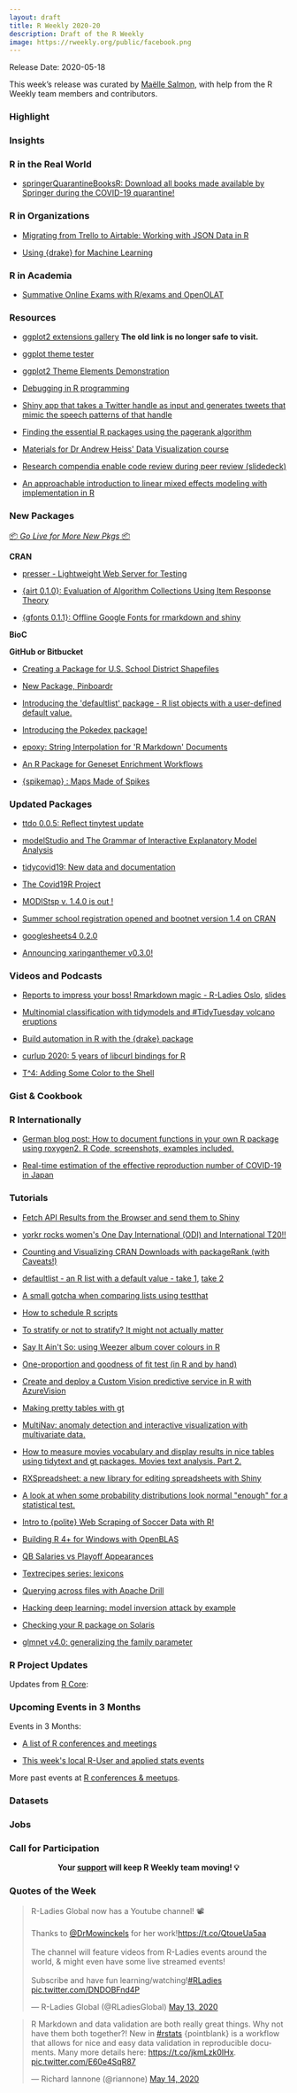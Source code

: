 ```yaml
---
layout: draft
title: R Weekly 2020-20
description: Draft of the R Weekly
image: https://rweekly.org/public/facebook.png
---
```


Release Date: 2020-05-18

This week’s release was curated by [Maëlle Salmon](https://twitter.com/ma_salmon), with help from the R Weekly team members and contributors.

###  Highlight



### Insights



### R in the Real World

+ [springerQuarantineBooksR: Download all books made available by Springer during the COVID-19 quarantine!](http://r-posts.com/springerquarantinebooksr-download-all-books-made-available-by-springer-during-the-covid-19-quarantine/)

###  R in Organizations

+ [Migrating from Trello to Airtable: Working with JSON Data in R](https://silvia.rbind.io/2020-05-12-trello-to-airtable/)

+ [Using {drake} for Machine Learning](https://edwinth.github.io/blog/drake-ml/)

###  R in Academia

+ [Summative Online Exams with R/exams and OpenOLAT](http://www.R-exams.org/tutorials/openolat_exam/)

###  Resources

+ [ggplot2 extensions gallery](https://exts.ggplot2.tidyverse.org/) **The old link is no longer safe to visit.**

+ [ggplot theme tester](https://github.com/martinctc/ggplot_theme_tester)

+ [ggplot2 Theme Elements Demonstration](https://henrywang.nl/ggplot2-theme-elements-demonstration/)

+ [Debugging in R programming](https://www.geeksforgeeks.org/debugging-in-r-programming/)

+ [Shiny app that takes a Twitter handle as input and generates tweets that mimic the speech patterns of that handle](https://github.com/serrat839/mRkov_shiny)

+ [Finding the essential R packages using the pagerank algorithm](https://blog.revolutionanalytics.com/2014/12/a-reproducible-r-example-finding-the-most-popular-packages-using-the-pagerank-algorithm.html)

+ [Materials for Dr Andrew Heiss' Data Visualization course](https://datavizm20.classes.andrewheiss.com/)

+ [Research compendia enable code review during peer review (slidedeck)](https://codecheck.org.uk/slides/2020-05_ReproHack.html#1)

+ [An approachable introduction to linear mixed effects modeling with implementation in R](https://psyarxiv.com/9vghm/)

###  New Packages

<p class="added-hostname"><a href="https://rweekly.org/live" target="_blank" class="externalLink">📦 <i>Go Live for More New Pkgs</i> 📦</a></p>

**CRAN**

+ [presser - Lightweight Web Server for Testing](https://r-lib.github.io/presser/)

+ [{airt 0.1.0}: Evaluation of Algorithm Collections Using Item Response Theory](https://cran.r-project.org/package=airt)

+ [{gfonts 0.1.1}: Offline Google Fonts for rmarkdown and shiny](https://cran.r-project.org/package=gfonts)

**BioC**



**GitHub or Bitbucket**

+ [Creating a Package for U.S. School District Shapefiles](https://ivelasq.rbind.io/blog/leaid-shapefiles/)

+ [New Package, Pinboardr](https://blog.rmhogervorst.nl/blog/2020/05/11/new-package-pinboardr/)

+ [Introducing the 'defaultlist' package - R list objects with a user-defined default value.](https://coolbutuseless.github.io/2020/05/13/introducing-the-defaultlist-package-r-list-objects-with-a-user-defined-default-value./)

+ [Introducing the Pokedex package!](https://dev.to/daveparr/introducing-the-pokedex-package-5416)

+ [epoxy: String Interpolation for 'R Markdown' Documents ](https://github.com/gadenbuie/epoxy)

+ [An R Package for Geneset Enrichment Workflows](https://github.com/montilab/hypeR)

+ [{spikemap} : Maps Made of Spikes](https://github.com/rCarto/spikemap)

### Updated Packages

+ [ttdo 0.0.5: Reflect tinytest update](http://dirk.eddelbuettel.com/blog/2020/05/09#ttdo_0.0.5)

+ [modelStudio and The Grammar of Interactive Explanatory Model Analysis](https://medium.com/@ModelOriented/modelstudio-and-the-grammar-of-interactive-explanatory-model-analysis-5d274ab2d822?source=rss-57dd112ef71e------2)

+ [tidycovid19: New data and documentation](https://joachim-gassen.github.io/2020/05/tidycovid19-new-data-and-doc/)

+ [The Covid19R Project](http://imachordata.com/2020/05/07/the-covid19r-project/)

+ [MODIStsp v. 1.4.0 is out !](https://lbusett.netlify.com/post/modistsp-v-1-4-0-is-out/)

+ [Summer school registration opened and bootnet version 1.4 on CRAN](http://psychonetrics.org/2020/05/13/bootnet-version-1-4/)

+ [googlesheets4 0.2.0](https://www.tidyverse.org/blog/2020/05/googlesheets4-0-2-0/)

+ [Announcing xaringanthemer v0.3.0!](https://www.garrickadenbuie.com/blog/xaringanthemer-v0-3-0/)

###  Videos and Podcasts

+ [Reports to impress your boss! Rmarkdown magic - R-Ladies Oslo](https://www.youtube.com/watch), [slides](https://github.com/rladies/meetup-presentations_oslo)

+ [Multinomial classification with tidymodels and #TidyTuesday volcano eruptions](https://juliasilge.com/blog/multinomial-volcano-eruptions/)

+ [Build automation in R with the {drake} package](https://www.youtube.com/watch?v=yNHwM3N8bAQ)

+ [curlup 2020: 5 years of libcurl bindings for R](https://www.youtube.com/watch?v=jGv5pugYpN0)

+ [T^4: Adding Some Color to the Shell](http://dirk.eddelbuettel.com/blog/2020/05/10#001_shell_colors)

### Gist & Cookbook



### R Internationally

+ [German blog post: How to document functions in your own R package using roxygen2. R Code, screenshots, examples included.](https://statistik-dresden.de/archives/16054)

+ [Real-time estimation of the effective reproduction number of COVID-19 in Japan](https://github.com/contactmodel/COVID19-Japan-Reff)

###  Tutorials

+ [Fetch API Results from the Browser and send them to Shiny](https://colinfay.me/api-from-client-shiny/)

+ [yorkr rocks women's One Day International (ODI) and International T20!!](https://gigadom.in/2020/05/09/yorkr-rocks-womens-one-day-international-odi-and-international-t20/)

+ [Counting and Visualizing CRAN Downloads with packageRank (with Caveats!)](https://blog.r-hub.io/2020/05/11/packagerank-intro/)

+ [defaultlist - an R list with a default value - take 1](https://coolbutuseless.github.io/2020/05/11/defaultlist-an-r-list-with-a-default-value/), [take 2](https://coolbutuseless.github.io/2020/05/12/defaultlist-an-r-list-with-a-user-defined-default-value.-take-2/)

+ [A small gotcha when comparing lists using testthat](https://statisticaloddsandends.wordpress.com/2020/05/11/a-small-gotcha-when-comparing-lists-using-testthat/)

+ [How to schedule R scripts](http://theautomatic.net/2020/05/12/how-to-schedule-r-scripts/?utm_source=rss&utm_medium=rss&utm_campaign=how-to-schedule-r-scripts)

+ [To stratify or not to stratify? It might not actually matter](https://www.rdatagen.net/post/to-stratify-or-not-to-stratify/)

+ [Say It Ain't So: using Weezer album cover colours in R](https://quantixed.org/2020/05/12/say-it-aint-so-using-weezer-album-cover-colours-in-r/)

+ [One-proportion and goodness of fit test (in R and by hand)](https://www.statsandr.com/blog/one-proportion-and-goodness-of-fit-test-in-r-and-by-hand/)

+ [Create and deploy a Custom Vision predictive service in R with AzureVision](https://blog.revolutionanalytics.com/2020/05/azurevision.html)

+ [Making pretty tables with gt](https://hfshr.netlify.app/posts/2020-05-02-pretty-tables-with-gt/)

+ [MultiNav: anomaly detection and interactive visualization with multivariate data.](http://r-posts.com/multinav-anomaly-detection-and-interactive-visualization-with-multivariate-data/)

+ [How to measure movies vocabulary and display results in nice tables using tidytext and gt packages. Movies text analysis. Part 2.](http://r-posts.com/how-to-measure-movies-vocabulary-and-display-results-in-nice-tables-using-tidytext-and-gt-packages-movies-text-analysis-part-2/)

+ [RXSpreadsheet: a new library for editing spreadsheets with Shiny](http://r-posts.com/rxspreadsheet-a-new-library-for-editing-spreadsheets-with-shiny/)

+ [A look at when some probability distributions look normal "enough" for a statistical test.](https://data-and-the-world.onrender.com/posts/looking-normally-distributed/)

+ [Intro to {polite} Web Scraping of Soccer Data with R!](https://ryo-n7.github.io/2020-05-14-webscrape-soccer-data-with-R/)

+ [Building R 4+ for Windows with OpenBLAS](https://www.avrahamadler.com/2020/05/12/building-r-4-for-windows-with-openblas/)

+ [QB Salaries vs Playoff Appearances](https://themockup.blog/posts/2020-05-13-qb-salaries-vs-playoff-appearances/)

+ [Textrecipes series: lexicons](https://www.hvitfeldt.me/blog/textrecipes-series-lexicon/)

+ [Querying across files with Apache Drill](https://alistaire.rbind.io/blog/querying-across-files-with-apache-drill/)

+ [Hacking deep learning: model inversion attack by example](https://blogs.rstudio.com/tensorflow/posts/2020-05-15-model-inversion-attacks)

+ [Checking your R package on Solaris](https://blog.r-hub.io/2020/05/14/checking-your-r-package-on-solaris/)

+ [glmnet v4.0: generalizing the family parameter](https://statisticaloddsandends.wordpress.com/2020/05/14/glmnet-v4-0-generalizing-the-family-parameter/)

<!--<div class="post-more-begin></div><div class="post-more-end"></div>-->

###  R Project Updates

Updates from [R Core](http://developer.r-project.org/blosxom.cgi/R-devel/NEWS):


###  Upcoming Events in 3 Months

Events in 3 Months:


+ [A list of R conferences and meetings](https://jumpingrivers.github.io/meetingsR/events.html)

+ [This week's local R-User and applied stats events](https://community.rstudio.com/c/irl)


More past events at [R conferences & meetups](https://conf.rweekly.org).


### Datasets

### Jobs




###  Call for Participation


<p class="hide-support added-hostname support-rweekly" style="text-align: center;font-weight: bold;">Your <a class="non-visited externalLink" href="https://www.patreon.com/rweekly" onclick="pas(this)">support</a> will keep R Weekly team moving! 💡</p>

###  Quotes of the Week

<blockquote class="twitter-tweet"><p lang="en" dir="ltr">R-Ladies Global now has a Youtube channel! 📽️<br><br>Thanks to <a href="https://twitter.com/DrMowinckels?ref_src=twsrc%5Etfw">@DrMowinckels</a> for her work!<a href="https://t.co/QtoueUa5aa">https://t.co/QtoueUa5aa</a><br><br>The channel will feature videos from R-Ladies events around the world, &amp; might even have some live streamed events!<br><br>Subscribe and have fun learning/watching!<a href="https://twitter.com/hashtag/RLadies?src=hash&amp;ref_src=twsrc%5Etfw">#RLadies</a> <a href="https://t.co/DNDOBFnd4P">pic.twitter.com/DNDOBFnd4P</a></p>&mdash; R-Ladies Global (@RLadiesGlobal) <a href="https://twitter.com/RLadiesGlobal/status/1260550793482174466?ref_src=twsrc%5Etfw">May 13, 2020</a></blockquote>

<blockquote class="twitter-tweet"><p lang="en" dir="ltr">R Markdown and data validation are both really great things. Why not have them both together?! New in <a href="https://twitter.com/hashtag/rstats?src=hash&amp;ref_src=twsrc%5Etfw">#rstats</a> {pointblank} is a workflow that allows for nice and easy data validation in reproducible documents. Many more details here: <a href="https://t.co/jkmLzk0IHx">https://t.co/jkmLzk0IHx</a>. <a href="https://t.co/E60e4SqR87">pic.twitter.com/E60e4SqR87</a></p>&mdash; Richard Iannone (@riannone) <a href="https://twitter.com/riannone/status/1260960023464816640?ref_src=twsrc%5Etfw">May 14, 2020</a></blockquote>
